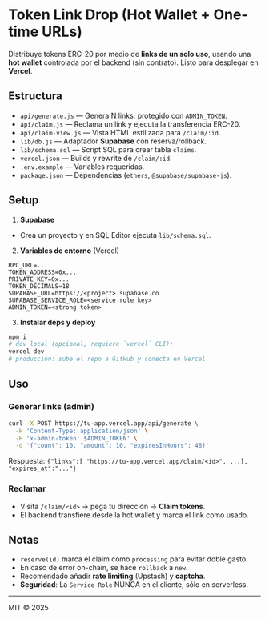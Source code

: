 # Token Link Drop (Hot Wallet + One-time URLs)

Distribuye tokens ERC-20 por medio de **links de un solo uso**, usando una **hot wallet** controlada por el backend (sin contrato). Listo para desplegar en **Vercel**.

## Estructura
- `api/generate.js` — Genera N links; protegido con `ADMIN_TOKEN`.
- `api/claim.js` — Reclama un link y ejecuta la transferencia ERC-20.
- `api/claim-view.js` — Vista HTML estilizada para `/claim/:id`.
- `lib/db.js` — Adaptador **Supabase** con reserva/rollback.
- `lib/schema.sql` — Script SQL para crear tabla `claims`.
- `vercel.json` — Builds y rewrite de `/claim/:id`.
- `.env.example` — Variables requeridas.
- `package.json` — Dependencias (`ethers`, `@supabase/supabase-js`).

## Setup

1) **Supabase**
- Crea un proyecto y en SQL Editor ejecuta `lib/schema.sql`.

2) **Variables de entorno** (Vercel)
```
RPC_URL=...
TOKEN_ADDRESS=0x...
PRIVATE_KEY=0x...
TOKEN_DECIMALS=18
SUPABASE_URL=https://<project>.supabase.co
SUPABASE_SERVICE_ROLE=<service role key>
ADMIN_TOKEN=<strong token>
```

3) **Instalar deps y deploy**
```bash
npm i
# dev local (opcional, requiere `vercel` CLI):
vercel dev
# producción: sube el repo a GitHub y conecta en Vercel
```

## Uso

### Generar links (admin)
```bash
curl -X POST https://tu-app.vercel.app/api/generate \
  -H 'Content-Type: application/json' \
  -H 'x-admin-token: $ADMIN_TOKEN' \
  -d '{"count": 10, "amount": 10, "expiresInHours": 48}'
```
Respuesta: `{"links":[ "https://tu-app.vercel.app/claim/<id>", ...], "expires_at":"..."}`

### Reclamar
- Visita `/claim/<id>` → pega tu dirección → **Claim tokens**.
- El backend transfiere desde la hot wallet y marca el link como usado.

## Notas
- `reserve(id)` marca el claim como `processing` para evitar doble gasto.
- En caso de error on-chain, se hace `rollback` a `new`.
- Recomendado añadir **rate limiting** (Upstash) y **captcha**.
- **Seguridad**: La `Service Role` NUNCA en el cliente, sólo en serverless.

---

MIT © 2025
